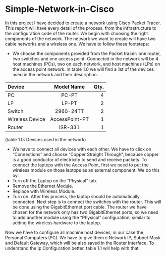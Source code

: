 # Simple-Network-in-Cisco

In this project I have decided to create a network using Cisco Packet Tracer. This report will
have every detail of the process, from the infrastructure to the configuration code of the router.
We begin with choosing the right components of the network.
The network we want to create will have two cable networks and a wireless one. We have to
follow these footsteps:
- We choose the components provided from the Packet tracer: one router, two switches
and one access point. Connected in the network will be 4 host machines (PCs), two on
each network, and host machines (LPs) on the access point network. In table 1.0 we will
find a list of the devices used in the network and their description.

| Device      | Model Name  | Qty. |
| :---        |    :----:   | ---: |
| PC          | PC-PT       | 4    |
| LP          | LP-PT       | 2    |
| Switch      | 2960-24TT   | 2    |
| Wireless Device| AccessPoint-PT     | 1    |
| Router        | ISR-331      | 1   |
(table 1.0: Devices used in the network)

- We have to connect all devices with each other. We have to click on “Connections” and
choose “Copper Straight Through”, because copper is a good conductor of electricity to
send and receive packets.
To connect the laptops with the Access Point, first we need to put the wireless module on those
laptops as an external component. We do this by:
- Turn off the Laptop on the “Physical” tab.
- Remove the Ethernet Module.
- Replace with Wireless Module.
- Turn on.
After this process, the laptop should be automatically connected.
Next step is to connect the switches with the router. This will be done using the GigabitEthernet
port cable. The router we have chosen for the network only has two GigabitEthernet ports, so
we need to add another module using the “Physical” configuration, similar to adding the wireless
hardware to the laptop.

Now we have to configure all machine host devices, in our case the Personal Computers (PC).
We have to give them e Network IP, Subnet Mask and Default Gateway, which will be also
saved in the Router Interface.
To understand the Ip Configuration better, table 1.1 will help with that.
